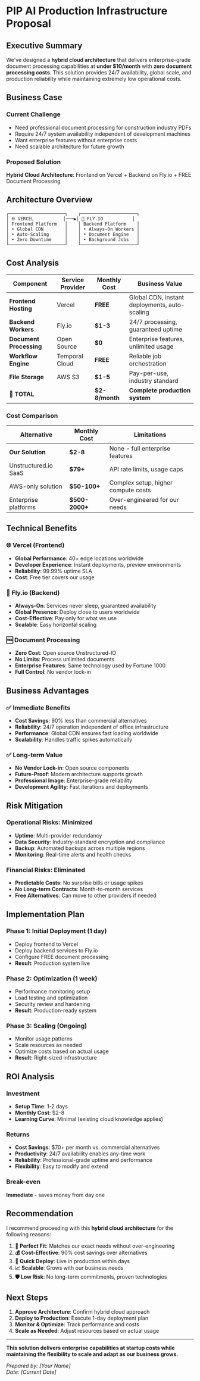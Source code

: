 # PIP AI Production Infrastructure Proposal

## Executive Summary

We've designed a **hybrid cloud architecture** that delivers enterprise-grade document processing capabilities at **under $10/month** with **zero document processing costs**. This solution provides 24/7 availability, global scale, and production reliability while maintaining extremely low operational costs.

## Business Case

### Current Challenge

- Need professional document processing for construction industry PDFs
- Require 24/7 system availability independent of development machines
- Want enterprise features without enterprise costs
- Need scalable architecture for future growth

### Proposed Solution

**Hybrid Cloud Architecture**: Frontend on Vercel + Backend on Fly.io + FREE Document Processing

## Architecture Overview

```
┌─────────────────────┐    ┌─────────────────────┐
│ 🌐 VERCEL           │───▶│ 🚁 FLY.IO           │
│ Frontend Platform   │    │ Backend Platform    │
│ • Global CDN        │    │ • Always-On Workers │
│ • Auto-Scaling      │    │ • Document Engine   │
│ • Zero Downtime     │    │ • Background Jobs   │
└─────────────────────┘    └─────────────────────┘
```

## Cost Analysis

| Component               | Service Provider | Monthly Cost   | Business Value                                |
| ----------------------- | ---------------- | -------------- | --------------------------------------------- |
| **Frontend Hosting**    | Vercel           | **FREE**       | Global CDN, instant deployments, auto-scaling |
| **Backend Workers**     | Fly.io           | **$1-3**       | 24/7 processing, guaranteed uptime            |
| **Document Processing** | Open Source      | **$0**         | Enterprise features, unlimited usage          |
| **Workflow Engine**     | Temporal Cloud   | **FREE**       | Reliable job orchestration                    |
| **File Storage**        | AWS S3           | **$1-5**       | Pay-per-use, industry standard                |
| **🎯 TOTAL**            |                  | **$2-8/month** | **Complete production system**                |

### Cost Comparison

| Alternative          | Monthly Cost   | Limitations                         |
| -------------------- | -------------- | ----------------------------------- |
| **Our Solution**     | **$2-8**       | None - full enterprise features     |
| Unstructured.io SaaS | **$79+**       | API rate limits, usage caps         |
| AWS-only solution    | **$50-100+**   | Complex setup, higher compute costs |
| Enterprise platforms | **$500-2000+** | Over-engineered for our needs       |

## Technical Benefits

### 🌐 Vercel (Frontend)

- **Global Performance**: 40+ edge locations worldwide
- **Developer Experience**: Instant deployments, preview environments
- **Reliability**: 99.99% uptime SLA
- **Cost**: Free tier covers our usage

### 🚁 Fly.io (Backend)

- **Always-On**: Services never sleep, guaranteed availability
- **Global Presence**: Deploy close to users worldwide
- **Cost-Effective**: Pay only for what we use
- **Scalable**: Easy horizontal scaling

### 🆓 Document Processing

- **Zero Cost**: Open source Unstructured-IO
- **No Limits**: Process unlimited documents
- **Enterprise Features**: Same technology used by Fortune 1000
- **Full Control**: No vendor lock-in

## Business Advantages

### ✅ **Immediate Benefits**

- **Cost Savings**: 90% less than commercial alternatives
- **Reliability**: 24/7 operation independent of office infrastructure
- **Performance**: Global CDN ensures fast loading worldwide
- **Scalability**: Handles traffic spikes automatically

### ✅ **Long-term Value**

- **No Vendor Lock-in**: Open source components
- **Future-Proof**: Modern architecture supports growth
- **Professional Image**: Enterprise-grade reliability
- **Development Agility**: Fast iterations and deployments

## Risk Mitigation

### **Operational Risks**: Minimized

- **Uptime**: Multi-provider redundancy
- **Data Security**: Industry-standard encryption and compliance
- **Backup**: Automated backups across multiple regions
- **Monitoring**: Real-time alerts and health checks

### **Financial Risks**: Eliminated

- **Predictable Costs**: No surprise bills or usage spikes
- **No Long-term Contracts**: Month-to-month services
- **Free Alternatives**: Can move to other providers if needed

## Implementation Plan

### Phase 1: Initial Deployment (1 day)

- Deploy frontend to Vercel
- Deploy backend services to Fly.io
- Configure FREE document processing
- **Result**: Production system live

### Phase 2: Optimization (1 week)

- Performance monitoring setup
- Load testing and optimization
- Security review and hardening
- **Result**: Production-ready system

### Phase 3: Scaling (Ongoing)

- Monitor usage patterns
- Scale resources as needed
- Optimize costs based on actual usage
- **Result**: Right-sized infrastructure

## ROI Analysis

### Investment

- **Setup Time**: 1-2 days
- **Monthly Cost**: $2-8
- **Learning Curve**: Minimal (existing cloud knowledge applies)

### Returns

- **Cost Savings**: $70+ per month vs. commercial alternatives
- **Productivity**: 24/7 availability enables any-time work
- **Reliability**: Professional-grade uptime and performance
- **Flexibility**: Easy to modify and extend

### Break-even

**Immediate** - saves money from day one

## Recommendation

I recommend proceeding with this **hybrid cloud architecture** for the following reasons:

1. **🎯 Perfect Fit**: Matches our exact needs without over-engineering
2. **💰 Cost-Effective**: 90% cost savings over alternatives
3. **🚀 Quick Deploy**: Live in production within days
4. **📈 Scalable**: Grows with our business needs
5. **🛡️ Low Risk**: No long-term commitments, proven technologies

## Next Steps

1. **Approve Architecture**: Confirm hybrid cloud approach
2. **Deploy to Production**: Execute 1-day deployment plan
3. **Monitor & Optimize**: Track performance and costs
4. **Scale as Needed**: Adjust resources based on actual usage

---

**This solution delivers enterprise capabilities at startup costs while maintaining the flexibility to scale and adapt as our business grows.**

_Prepared by: [Your Name]_  
_Date: [Current Date]_
